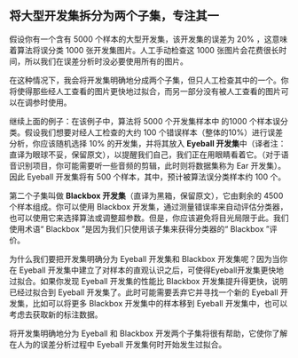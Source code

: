 ## 将大型开发集拆分为两个子集，专注其一


假设你有一个含有 5000 个样本的大型开发集，该开发集的误差为 20% ，这意味着算法将误分类 1000 张开发集图片。人工手动检查这 1000 张图片会花费很长时间，所以我们在误差分析时没必要使用所有的图片。

在这种情况下，我会将开发集明确地分成两个子集，但只人工检查其中的一个。你将使得那些经人工查看的图片更快地过拟合，而另一部分没有被人工查看的图片可以在调参时使用。

继续上面的例子：在该例子中，算法将 5000 个开发集样本中 的1000 个样本误分类。假设我们想要对经人工检查的大约 100 个错误样本（整体的10%）进行误差分析，你应该随机选择 10% 的开发集，并将其放入 **Eyeball 开发集**中（译者注：直译为眼球不妥，保留原文），以提醒我们自己，我们正在用眼睛看着它。（对于语音识别项目，你可能需要听一些音频的剪辑，此时则将数据集称为 Ear 开发集）。因此 Eyeball 开发集将有 500 个样本，其中，预计被算法误分类样本约 100 个。

第二个子集叫做 **Blackbox 开发集**（直译为黑箱，保留原文），它由剩余的 4500 个样本组成。你可以使用 Blackbox 开发集，通过测量错误率来自动评估分类器，也可以使用它来选择算法或调整超参数。但是，你应该避免将目光局限于此。我们使用术语“ Blackbox ”是因为我们只使用该子集来获得分类器的“ Blackbox ”评价。

为什么我们要把开发集明确分为 Eyeball 开发集和 Blackbox 开发集呢？因为当你在 Eyeball 开发集中建立了对样本的直观认识之后，可使得Eyeball开发集更快地过拟合。如果你发现 Eyeball 开发集的性能比 Blackbox 开发集提升得更快，说明已经过拟合到 Eyeball 开发集了。此时可能需要丢弃它并寻找一个新的 Eyeball 开发集，比如可以将更多 Blackbox 开发集中的样本移到 Eyeball 开发集中，也可以考虑去获取新的标注数据。

将开发集明确地分为 Eyeball 和 Blackbox 开发两个子集将很有帮助，它使你了解在人为的误差分析过程中 Eyeball 开发集何时开始发生过拟合。
